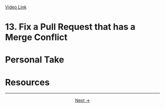 [Video Link](https://egghead.io/lessons/git-fix-a-pull-request-that-has-a-merge-conflict)

# 13. Fix a Pull Request that has a Merge Conflict

# Personal Take

# Resources

---

<p align="center">  
<a href="https://github.com/caydenakins/fix-common-git-mistakes-course-notes/blob/master/14-cleanup-and-delete-branches-after-a-pull-request.md">Next -></a>  
</p>
